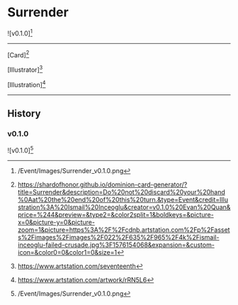 # Surrender

![v0.1.0][^v0.1.0]

---

[Card][^Card]

[Illustrator][^Illustrator]

[Illustration][^Illustration]

---

## History

### v0.1.0

![v0.1.0][^v0.1.0]

[^v0.1.0]: /Event/Images/Surrender_v0.1.0.png
[^Card]: https://shardofhonor.github.io/dominion-card-generator/?title=Surrender&description=Do%20not%20discard%20your%20hand%0Aat%20the%20end%20of%20this%20turn.&type=Event&credit=Illustration%3A%20Ismail%20Inceoglu&creator=v0.1.0%20Evan%20Quan&price=%244&preview=&type2=&color2split=1&boldkeys=&picture-x=0&picture-y=0&picture-zoom=1&picture=https%3A%2F%2Fcdnb.artstation.com%2Fp%2Fassets%2Fimages%2Fimages%2F022%2F635%2F965%2F4k%2Fismail-inceoglu-failed-crusade.jpg%3F1576154068&expansion=&custom-icon=&color0=0&color1=0&size=1
[^Illustrator]: https://www.artstation.com/seventeenth
[^Illustration]: https://www.artstation.com/artwork/rRN5L6
